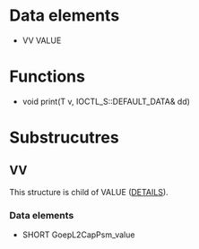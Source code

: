 # Data elements
* VV VALUE

# Functions
* void print(T v, IOCTL_S::DEFAULT_DATA& dd)

# Substrucutres
## VV
This structure is child of VALUE ([DETAILS](VALUE.md)).
### Data elements
* SHORT GoepL2CapPsm_value


